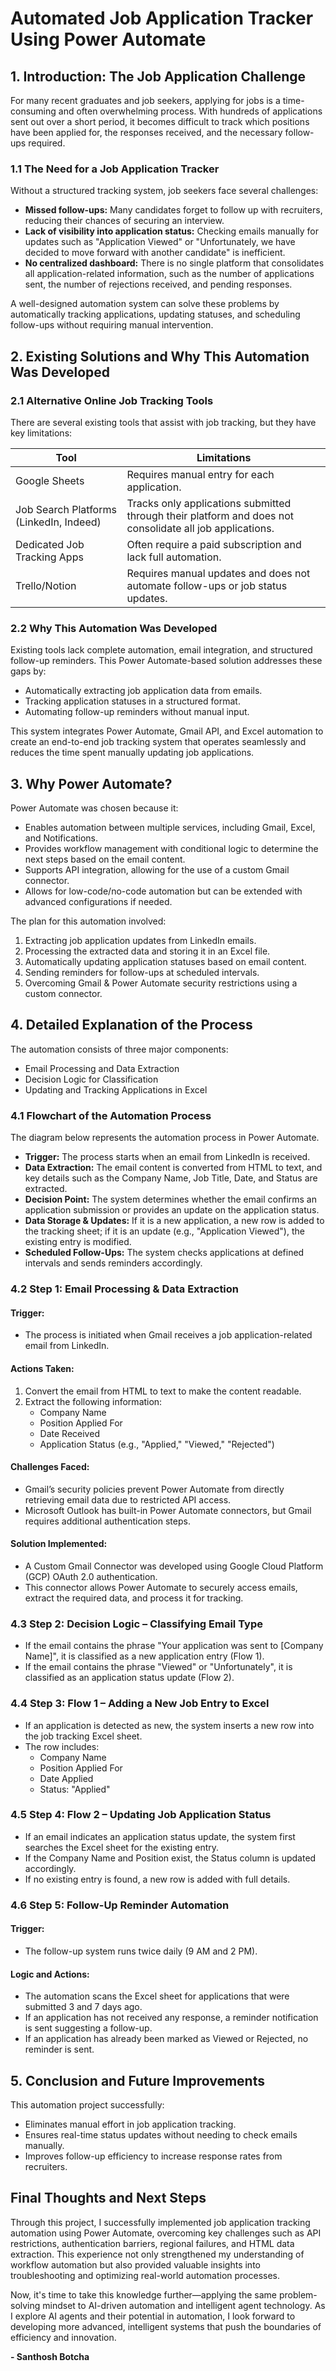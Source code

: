 # Automated Job Application Tracker Using Power Automate

## 1. Introduction: The Job Application Challenge

For many recent graduates and job seekers, applying for jobs is a time-consuming and often overwhelming process. With hundreds of applications sent out over a short period, it becomes difficult to track which positions have been applied for, the responses received, and the necessary follow-ups required.

### 1.1 The Need for a Job Application Tracker

Without a structured tracking system, job seekers face several challenges:

- **Missed follow-ups:** Many candidates forget to follow up with recruiters, reducing their chances of securing an interview.
- **Lack of visibility into application status:** Checking emails manually for updates such as "Application Viewed" or "Unfortunately, we have decided to move forward with another candidate" is inefficient.
- **No centralized dashboard:** There is no single platform that consolidates all application-related information, such as the number of applications sent, the number of rejections received, and pending responses.

A well-designed automation system can solve these problems by automatically tracking applications, updating statuses, and scheduling follow-ups without requiring manual intervention.

## 2. Existing Solutions and Why This Automation Was Developed

### 2.1 Alternative Online Job Tracking Tools

There are several existing tools that assist with job tracking, but they have key limitations:

| Tool                                    | Limitations                                                                                              |
| --------------------------------------- | -------------------------------------------------------------------------------------------------------- |
| Google Sheets                           | Requires manual entry for each application.                                                              |
| Job Search Platforms (LinkedIn, Indeed) | Tracks only applications submitted through their platform and does not consolidate all job applications. |
| Dedicated Job Tracking Apps             | Often require a paid subscription and lack full automation.                                              |
| Trello/Notion                           | Requires manual updates and does not automate follow-ups or job status updates.                          |

### 2.2 Why This Automation Was Developed

Existing tools lack complete automation, email integration, and structured follow-up reminders. This Power Automate-based solution addresses these gaps by:

- Automatically extracting job application data from emails.
- Tracking application statuses in a structured format.
- Automating follow-up reminders without manual input.

This system integrates Power Automate, Gmail API, and Excel automation to create an end-to-end job tracking system that operates seamlessly and reduces the time spent manually updating job applications.

## 3. Why Power Automate?

Power Automate was chosen because it:

- Enables automation between multiple services, including Gmail, Excel, and Notifications.
- Provides workflow management with conditional logic to determine the next steps based on the email content.
- Supports API integration, allowing for the use of a custom Gmail connector.
- Allows for low-code/no-code automation but can be extended with advanced configurations if needed.

The plan for this automation involved:

1. Extracting job application updates from LinkedIn emails.
2. Processing the extracted data and storing it in an Excel file.
3. Automatically updating application statuses based on email content.
4. Sending reminders for follow-ups at scheduled intervals.
5. Overcoming Gmail & Power Automate security restrictions using a custom connector.

## 4. Detailed Explanation of the Process

The automation consists of three major components:

- Email Processing and Data Extraction
- Decision Logic for Classification
- Updating and Tracking Applications in Excel

### 4.1 Flowchart of the Automation Process

The diagram below represents the automation process in Power Automate.

- **Trigger:** The process starts when an email from LinkedIn is received.
- **Data Extraction:** The email content is converted from HTML to text, and key details such as the Company Name, Job Title, Date, and Status are extracted.
- **Decision Point:** The system determines whether the email confirms an application submission or provides an update on the application status.
- **Data Storage & Updates:** If it is a new application, a new row is added to the tracking sheet; if it is an update (e.g., "Application Viewed"), the existing entry is modified.
- **Scheduled Follow-Ups:** The system checks applications at defined intervals and sends reminders accordingly.

### 4.2 Step 1: Email Processing & Data Extraction

#### Trigger:

- The process is initiated when Gmail receives a job application-related email from LinkedIn.

#### Actions Taken:

1. Convert the email from HTML to text to make the content readable.
2. Extract the following information:
   - Company Name
   - Position Applied For
   - Date Received
   - Application Status (e.g., "Applied," "Viewed," "Rejected")

#### Challenges Faced:

- Gmail’s security policies prevent Power Automate from directly retrieving email data due to restricted API access.
- Microsoft Outlook has built-in Power Automate connectors, but Gmail requires additional authentication steps.

#### Solution Implemented:

- A Custom Gmail Connector was developed using Google Cloud Platform (GCP) OAuth 2.0 authentication.
- This connector allows Power Automate to securely access emails, extract the required data, and process it for tracking.

### 4.3 Step 2: Decision Logic – Classifying Email Type

- If the email contains the phrase "Your application was sent to [Company Name]", it is classified as a new application entry (Flow 1).
- If the email contains the phrase "Viewed" or "Unfortunately", it is classified as an application status update (Flow 2).

### 4.4 Step 3: Flow 1 – Adding a New Job Entry to Excel

- If an application is detected as new, the system inserts a new row into the job tracking Excel sheet.
- The row includes:
  - Company Name
  - Position Applied For
  - Date Applied
  - Status: "Applied"

### 4.5 Step 4: Flow 2 – Updating Job Application Status

- If an email indicates an application status update, the system first searches the Excel sheet for the existing entry.
- If the Company Name and Position exist, the Status column is updated accordingly.
- If no existing entry is found, a new row is added with full details.

### 4.6 Step 5: Follow-Up Reminder Automation

#### Trigger:

- The follow-up system runs twice daily (9 AM and 2 PM).

#### Logic and Actions:

- The automation scans the Excel sheet for applications that were submitted 3 and 7 days ago.
- If an application has not received any response, a reminder notification is sent suggesting a follow-up.
- If an application has already been marked as Viewed or Rejected, no reminder is sent.

## 5. Conclusion and Future Improvements

This automation project successfully:

- Eliminates manual effort in job application tracking.
- Ensures real-time status updates without needing to check emails manually.
- Improves follow-up efficiency to increase response rates from recruiters.

## Final Thoughts and Next Steps

Through this project, I successfully implemented job application tracking automation using Power Automate, overcoming key challenges such as API restrictions, authentication barriers, regional failures, and HTML data extraction. This experience not only strengthened my understanding of workflow automation but also provided valuable insights into troubleshooting and optimizing real-world automation processes.

Now, it's time to take this knowledge further—applying the same problem-solving mindset to AI-driven automation and intelligent agent technology. As I explore AI agents and their potential in automation, I look forward to developing more advanced, intelligent systems that push the boundaries of efficiency and innovation.

**- Santhosh Botcha**

